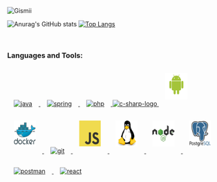 
<div>


<p align="left"> <img src="https://komarev.com/ghpvc/?username=Gismii&label=Profile%20views&color=0e75b6&style=flat" alt="Gismii" /> </p>

  
  ![Anurag's GitHub stats](https://github-readme-stats.vercel.app/api?username=Gismii&show_icons=true&theme=highcontrast)
[![Top Langs](https://github-readme-stats.vercel.app/api/top-langs/?username=Gismii&layout=compact)](https://github.com/Gismii/github-readme-stats)

  </div>
  

  

 <div style="display: inline_block"><br>


 <h3 align="left">Languages and Tools:</h3>


<p align="left">
  <a href="https://www.java.com" target="_blank" rel="noreferrer">
    <img src="https://cdn.jsdelivr.net/gh/devicons/devicon/icons/java/java-original-wordmark.svg" alt="java" width="61" height="71" vspace="15" hspace="15"/>
  </a>
  <a href="https://spring.io/" target="_blank" rel="noreferrer">
    <img src="https://cdn.jsdelivr.net/gh/devicons/devicon/icons/spring/spring-original-wordmark.svg" alt="spring" width="51" height="61" vspace="15" hspace="15"/>
  </a>
  <a href="https://www.java.com" target="_blank" rel="noreferrer">
    <img src="https://cdn.jsdelivr.net/gh/devicons/devicon/icons/php/php-original.svg" alt="php" width="61" height="71" vspace="15" hspace="15"/>
  </a>
  <a href="https://spring.io/" target="_blank" rel="noreferrer">
    <img width="60" height="60" src="https://img.icons8.com/nolan/64/c-sharp-logo.png" alt="c-sharp-logo"/>
  </a>
  <a href="https://developer.android.com" target="_blank" rel="noreferrer">
    <img src="https://raw.githubusercontent.com/devicons/devicon/master/icons/android/android-original-wordmark.svg" alt="android" width="51" height="61" vspace="15" hspace="15"/>
  </a>
  <a href="https://www.docker.com/" target="_blank" rel="noreferrer">
    <img src="https://raw.githubusercontent.com/devicons/devicon/master/icons/docker/docker-original-wordmark.svg" alt="docker" width="51" height="61" vspace="15" hspace="15"/>
  </a>
  <a href="https://git-scm.com/" target="_blank" rel="noreferrer">
    <img src="https://www.vectorlogo.zone/logos/git-scm/git-scm-icon.svg" alt="git" width="51" height="61" vspace="15" hspace="15"/>
  </a>
  <a href="https://developer.mozilla.org/en-US/docs/Web/JavaScript" target="_blank" rel="noreferrer">
    <img src="https://raw.githubusercontent.com/devicons/devicon/master/icons/javascript/javascript-original.svg" alt="javascript" width="51" height="61" vspace="15" hspace="15"/>
  </a>
  <a href="https://www.linux.org/" target="_blank" rel="noreferrer">
    <img src="https://raw.githubusercontent.com/devicons/devicon/master/icons/linux/linux-original.svg" alt="linux" width="51" height="61" vspace="15" hspace="15"/>
  </a>
  <a href="https://nodejs.org" target="_blank" rel="noreferrer">
    <img src="https://raw.githubusercontent.com/devicons/devicon/master/icons/nodejs/nodejs-original-wordmark.svg" alt="nodejs" width="51" height="61" vspace="15" hspace="15"/>
  </a>
  <a href="https://www.postgresql.org" target="_blank" rel="noreferrer">
    <img src="https://raw.githubusercontent.com/devicons/devicon/master/icons/postgresql/postgresql-original-wordmark.svg" alt="postgresql" width="51" height="61" vspace="15" hspace="15"/>
  </a>
  <a href="https://postman.com" target="_blank" rel="noreferrer">
    <img src="https://www.vectorlogo.zone/logos/getpostman/getpostman-icon.svg" alt="postman" width="41" height="41" vspace="15" hspace="15"/>
  </a>
  <a href="https://postman.com" target="_blank" rel="noreferrer">
    <img src="https://cdn.jsdelivr.net/gh/devicons/devicon/icons/react/react-original-wordmark.svg" alt="react" width="44" height="44" vspace="15" hspace="15"/>
  </a>
</p>

 
</p>
  
  
  </div>

<br />
<br />



  


  



  
  

  

  



